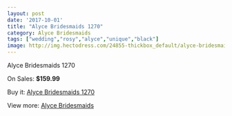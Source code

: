 ```yaml
---
layout: post
date: '2017-10-01'
title: "Alyce Bridesmaids 1270"
category: Alyce Bridesmaids
tags: ["wedding","rosy","alyce","unique","black"]
image: http://img.hectodress.com/24855-thickbox_default/alyce-bridesmaids-1270.jpg
---
```

Alyce Bridesmaids 1270

On Sales: **$159.99**
<a href="https://www.hectodress.com/bridesmaid-dresses-alyce-bridesmaids/11396-alyce-bridesmaids-1270.html"><amp-img layout="responsive" width="600" height="600" src="//img.hectodress.com/24855-thickbox_default/alyce-bridesmaids-1270.jpg" alt="Alyce Bridesmaids 1270 0" /></a>
<a href="https://www.hectodress.com/bridesmaid-dresses-alyce-bridesmaids/11396-alyce-bridesmaids-1270.html"><amp-img layout="responsive" width="600" height="600" src="//img.hectodress.com/24856-thickbox_default/alyce-bridesmaids-1270.jpg" alt="Alyce Bridesmaids 1270 1" /></a>

Buy it: [Alyce Bridesmaids 1270](https://www.hectodress.com/bridesmaid-dresses-alyce-bridesmaids/11396-alyce-bridesmaids-1270.html "Alyce Bridesmaids 1270")

View more: [Alyce Bridesmaids](https://www.hectodress.com/181-bridesmaid-dresses-alyce-bridesmaids "Alyce Bridesmaids")